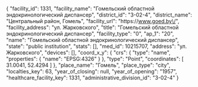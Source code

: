 {
    "facility_id": 1331,
    "facility_name": "Гомельский областной эндокринологический диспансер",
    "district_id": "3-02-4",
    "district_name": "Центральный район, Гомель",
    "facility_url": "https:\/\/www.goed.by\/",
    "facility_address": "ул. Жарковского",
    "title": "Гомельский областной эндокринологический диспансер",
    "facility_type": "0",
    "ap_1": "20",
    "name": "Гомельский областной эндокринологический диспансер",
    "state": "public institution",
    "stats": [],
    "med_id": 10215707,
    "address": "ул. Жарковского",
    "devices": [],
    "coord_x_y": {
        "crs": {
            "type": "name",
            "properties": {
                "name": "EPSG:4326"
            }
        },
        "type": "Point",
        "coordinates": [
            31.0041,
            52.4294
        ]
    },
    "place_name": "Гомель",
    "place_type": "city",
    "localties_key": 63,
    "year_of_closing": null,
    "year_of_opening": "1957",
    "healthcare_facility_key": 1331,
    "administrative_division_id": "3-02-4"
}